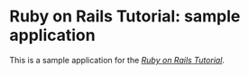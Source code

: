 # Ruby on Rails Tutorial: sample application



This is a sample application for the [*Ruby on Rails Tutorial*](https://railstutorial.org/).
